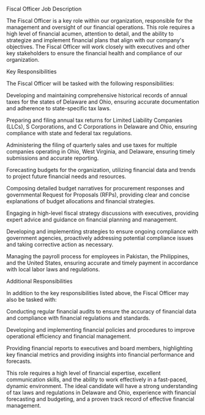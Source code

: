 Fiscal Officer Job Description



The Fiscal Officer is a key role within our organization, responsible for the management and oversight of our financial operations. This role requires a high level of financial acumen, attention to detail, and the ability to strategize and implement financial plans that align with our company's objectives. The Fiscal Officer will work closely with executives and other key stakeholders to ensure the financial health and compliance of our organization.



Key Responsibilities



The Fiscal Officer will be tasked with the following responsibilities:





Developing and maintaining comprehensive historical records of annual taxes for the states of Delaware and Ohio, ensuring accurate documentation and adherence to state-specific tax laws.


Preparing and filing annual tax returns for Limited Liability Companies (LLCs), S Corporations, and C Corporations in Delaware and Ohio, ensuring compliance with state and federal tax regulations.


Administering the filing of quarterly sales and use taxes for multiple companies operating in Ohio, West Virginia, and Delaware, ensuring timely submissions and accurate reporting.


Forecasting budgets for the organization, utilizing financial data and trends to project future financial needs and resources.


Composing detailed budget narratives for procurement responses and governmental Request for Proposals (RFPs), providing clear and concise explanations of budget allocations and financial strategies.


Engaging in high-level fiscal strategy discussions with executives, providing expert advice and guidance on financial planning and management.


Developing and implementing strategies to ensure ongoing compliance with government agencies, proactively addressing potential compliance issues and taking corrective action as necessary.


Managing the payroll process for employees in Pakistan, the Philippines, and the United States, ensuring accurate and timely payment in accordance with local labor laws and regulations.




Additional Responsibilities



In addition to the key responsibilities listed above, the Fiscal Officer may also be tasked with:





Conducting regular financial audits to ensure the accuracy of financial data and compliance with financial regulations and standards.


Developing and implementing financial policies and procedures to improve operational efficiency and financial management.


Providing financial reports to executives and board members, highlighting key financial metrics and providing insights into financial performance and forecasts.





This role requires a high level of financial expertise, excellent communication skills, and the ability to work effectively in a fast-paced, dynamic environment. The ideal candidate will have a strong understanding of tax laws and regulations in Delaware and Ohio, experience with financial forecasting and budgeting, and a proven track record of effective financial management.
